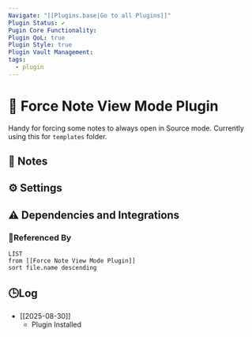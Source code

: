 ```yaml
---
Navigate: "[[Plugins.base|Go to all Plugins]]"
Plugin Status: ✔️
Pugin Core Functionality:
Plugin QoL: true
Plugin Style: true
Plugin Vault Management:
tags:
  - plugin
---
```

# 🔌 Force Note View Mode Plugin

Handy for forcing some notes to always open in Source mode. Currently using this for `templates` folder.

## 📝 Notes

## ⚙️ Settings

## ⚠️ Dependencies and Integrations

### 🔗Referenced By

```dataview
LIST
from [[Force Note View Mode Plugin]]
sort file.name descending
```

## 🕒Log

- [[2025-08-30]]
	- Plugin Installed
